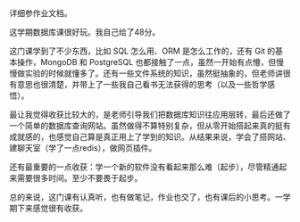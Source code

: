 详细参作业文档。


这学期数据库课很好玩。我自己给了48分。


这门课学到了不少东西，比如 SQL 怎么用、ORM 是怎么工作的，还有 Git 的基本操作，MongoDB 和 PostgreSQL 也都接触了一点，虽然一开始有点懵，但慢慢做实验的时候就懂多了。还有一些文件系统的知识，虽然挺抽象的，但老师讲很有意思也很清楚，并带上了一些我自己看书无法获得的思考（以及一些哲学感悟）。



最让我觉得收获比较大的，是老师引导我们把数据库知识往应用层转，最后还做了一个简单的数据库查询网站。虽然做得不算特别复杂，但从零开始搭起来真的挺有成就感的，也感觉自己算是真正用上了学到的知识。从结果来说，学会了搭网站、建聊天室（学了一点redis），做网页插件。

还有最重要的一点收获：学一个新的软件没有看起来那么难（起步），尽管精通起来需要很多时间。至少不要畏于起步。


总的来说，这门课有认真听，也有做笔记，作业也交了，也有课后的小思考。一学期下来感觉很有收获。



